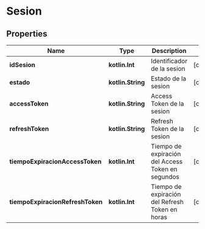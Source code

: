 
# Sesion

## Properties
Name | Type | Description | Notes
------------ | ------------- | ------------- | -------------
**idSesion** | **kotlin.Int** | Identificador de la sesion |  [optional]
**estado** | **kotlin.String** | Estado de la sesion |  [optional]
**accessToken** | **kotlin.String** | Access Token de la sesion |  [optional]
**refreshToken** | **kotlin.String** | Refresh Token de la sesion |  [optional]
**tiempoExpiracionAccessToken** | **kotlin.Int** | Tiempo de expiración del Access Token en segundos |  [optional]
**tiempoExpiracionRefreshToken** | **kotlin.Int** | Tiempo de expiración del Refresh Token en horas |  [optional]




